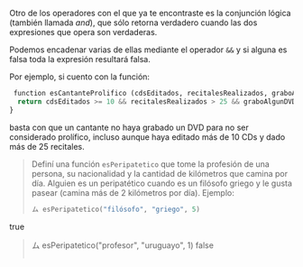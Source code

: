 Otro de los operadores con el que ya te encontraste es la conjunción lógica (también llamada _and_), que sólo retorna verdadero cuando las dos expresiones que opera son verdaderas.

Podemos encadenar varias de ellas mediante el operador `&&` y si alguna es falsa toda la expresión resultará falsa.

Por ejemplo, si cuento con la función:

```python
 function esCantanteProlifico (cdsEditados, recitalesRealizados, graboAlgunDVD) {
  return cdsEditados >= 10 && recitalesRealizados > 25 && graboAlgunDVD;
}
```

basta con que un cantante no haya grabado un DVD para no ser considerado prolífico, incluso aunque haya editado más de 10 CDs y dado más de 25 recitales.

> Definí una función `esPeripatetico` que tome la profesión de una persona, su nacionalidad y la cantidad de kilómetros que camina por día. Alguien es un peripatético cuando es un filósofo griego y le gusta pasear (camina más de 2 kilómetros por día). Ejemplo:
>
> ```python
> ム esPeripatetico("filósofo", "griego", 5)
true
> ム esPeripatetico("profesor", "uruguayo", 1)
false
> ```
